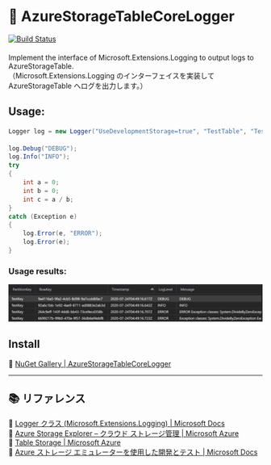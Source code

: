 ﻿# :page_facing_up: AzureStorageTableCoreLogger

[![Build Status](https://kiyotakehosomi.visualstudio.com/AzureStorageTableCoreLogger/_apis/build/status/hosomi.AzureStorageTableCoreLogger?branchName=master)](https://kiyotakehosomi.visualstudio.com/AzureStorageTableCoreLogger/_build/latest?definitionId=6&branchName=master)  
　  
Implement the interface of Microsoft.Extensions.Logging to output logs to AzureStorageTable.  
（Microsoft.Extensions.Logging のインターフェイスを実装して AzureStorageTable へログを出力します。）  

## Usage:

```csharp
Logger log = new Logger("UseDevelopmentStorage=true", "TestTable", "TestKey");

log.Debug("DEBUG");
log.Info("INFO");
try
{
    int a = 0;
    int b = 0;
    int c = a / b;
}
catch (Exception e)
{
    log.Error(e, "ERROR");
    log.Error(e);
}
```

### Usage results:

![Usage results](usage-results.png)  



## Install

:link: [NuGet Gallery | AzureStorageTableCoreLogger](https://www.nuget.org/packages/AzureStorageTableCoreLogger/)


---

## :books: リファレンス

:link: [Logger<T> クラス (Microsoft.Extensions.Logging) | Microsoft Docs](https://docs.microsoft.com/ja-jp/dotnet/api/microsoft.extensions.logging.logger-1?view=dotnet-plat-ext-3.1&viewFallbackFrom=netcore-3.1)  
:link: [Azure Storage Explorer – クラウド ストレージ管理 | Microsoft Azure](https://azure.microsoft.com/ja-jp/features/storage-explorer/)  
:link: [Table Storage | Microsoft Azure](https://azure.microsoft.com/ja-jp/services/storage/tables/)  
:link: [Azure ストレージ エミュレーターを使用した開発とテスト | Microsoft Docs](https://docs.microsoft.com/ja-jp/azure/storage/common/storage-use-emulator)  
